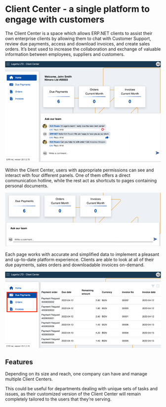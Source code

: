 # Client Center - a single platform to engage with customers

The Client Center is a space which allows ERP.NET clients to assist their own enterprise clients by allowing them to chat with Customer Support, review due payments, access and download invoices, and create sales orders. It’s best used to increase the collaboration and exchange of valuable information between employees, suppliers and customers.

![picture](pictures/intro.png)

Within the Client Center, users with appropriate permissions can see and interact with four different panels. One of them offers a direct communication hotline, while the rest act as shortcuts to pages containing personal documents.

![picture](pictures/panells.png)

Each page works with accurate and simplified data to implement a pleasant and up-to-date platform experience. Clients are able to look at all of their due payments, sales orders and downloadable invoices on-demand.

![picture](pictures/menu_items.png)

## Features

Depending on its size and reach, one company can have and manage multiple Client Centers. 

This could be useful for departments dealing with unique sets of tasks and issues, as their customized version of the Client Center will remain completely tailored to the users that they’re serving.  
